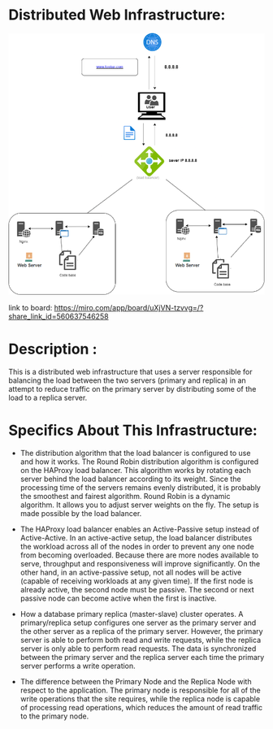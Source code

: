 # Distributed Web Infrastructure:
![Alt text](1-distributed_web_infrastructure.png)

link to board: https://miro.com/app/board/uXjVN-tzvvg=/?share_link_id=560637546258

# Description :
This is a distributed web infrastructure that uses a server responsible for balancing the load between the two servers (primary and replica) in an attempt to reduce traffic on the primary server by distributing some of the load to a replica server.

# Specifics About This Infrastructure:
* The distribution algorithm that the load balancer is configured to use and how it works.
The Round Robin distribution algorithm is configured on the HAProxy load balancer. This algorithm works by rotating each server behind the load balancer according to its weight. Since the processing time of the servers remains evenly distributed, it is probably the smoothest and fairest algorithm. Round Robin is a dynamic algorithm. It allows you to adjust server weights on the fly.
The setup is made possible by the load balancer.

* The HAProxy load balancer enables an Active-Passive setup instead of Active-Active. In an active-active setup, the load balancer distributes the workload across all of the nodes in order to prevent any one node from becoming overloaded. Because there are more nodes available to serve, throughput and responsiveness will improve significantly. On the other hand, in an active-passive setup, not all nodes will be active (capable of receiving workloads at any given time). If the first node is already active, the second node must be passive. The second or next passive node can become active when the first is inactive.

* How a database primary replica (master-slave) cluster operates.
A primary/replica setup configures one server as the primary server and the other server as a replica of the primary server. However, the primary server is able to perform both read and write requests, while the replica server is only able to perform read requests. The data is synchronized between the primary server and the replica server each time the primary server performs a write operation.

* The difference between the Primary Node and the Replica Node with respect to the application.
The primary node is responsible for all of the write operations that the site requires, while the replica node is capable of processing read operations, which reduces the amount of read traffic to the primary node.
